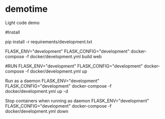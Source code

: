 # demotime
Light code demo 

#Install

pip install -r requirements/development.txt

FLASK_ENV="development" FLASK_CONFIG="development" docker-compose -f docker/development.yml build web

#RUN
FLASK_ENV="development" FLASK_CONFIG="development" docker-compose -f docker/development.yml up

Run as a daemon 
FLASK_ENV="development" FLASK_CONFIG="development" docker-compose -f docker/development.yml up -d

Stop containers when running as daemon
FLASK_ENV="development" FLASK_CONFIG="development" docker-compose -f docker/development.yml down